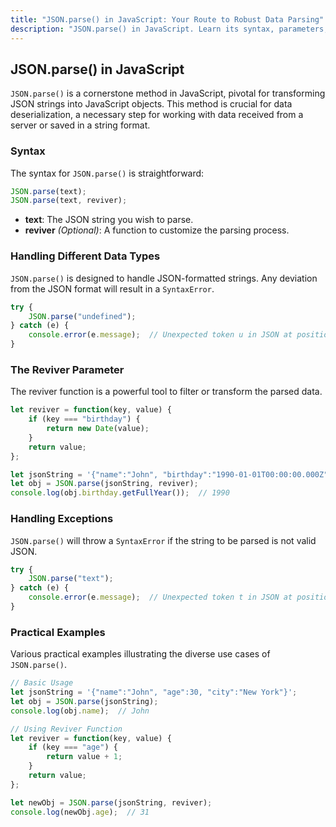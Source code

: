 ```yaml
---
title: "JSON.parse() in JavaScript: Your Route to Robust Data Parsing"
description: "JSON.parse() in JavaScript. Learn its syntax, parameters, and dive into practical examples to master data parsing, essential for robust data handling in your projects."
---
```


## JSON.parse() in JavaScript

`JSON.parse()` is a cornerstone method in JavaScript, pivotal for transforming JSON strings into JavaScript objects. This method is crucial for data deserialization, a necessary step for working with data received from a server or saved in a string format.

### Syntax
The syntax for `JSON.parse()` is straightforward:

```javascript
JSON.parse(text);
JSON.parse(text, reviver);
```

- **text**: The JSON string you wish to parse.
- **reviver** *(Optional)*: A function to customize the parsing process.

### Handling Different Data Types
`JSON.parse()` is designed to handle JSON-formatted strings. Any deviation from the JSON format will result in a `SyntaxError`. 

```javascript
try {
    JSON.parse("undefined");
} catch (e) {
    console.error(e.message);  // Unexpected token u in JSON at position 0
}
```

### The Reviver Parameter
The reviver function is a powerful tool to filter or transform the parsed data.

```javascript
let reviver = function(key, value) {
    if (key === "birthday") {
        return new Date(value);
    }
    return value;
};

let jsonString = '{"name":"John", "birthday":"1990-01-01T00:00:00.000Z"}';
let obj = JSON.parse(jsonString, reviver);
console.log(obj.birthday.getFullYear());  // 1990
```

### Handling Exceptions
`JSON.parse()` will throw a `SyntaxError` if the string to be parsed is not valid JSON.

```javascript
try {
    JSON.parse("text");
} catch (e) {
    console.error(e.message);  // Unexpected token t in JSON at position 0
}
```

### Practical Examples

Various practical examples illustrating the diverse use cases of `JSON.parse()`.

```javascript
// Basic Usage
let jsonString = '{"name":"John", "age":30, "city":"New York"}';
let obj = JSON.parse(jsonString);
console.log(obj.name);  // John

// Using Reviver Function
let reviver = function(key, value) {
    if (key === "age") {
        return value + 1;
    }
    return value;
};

let newObj = JSON.parse(jsonString, reviver);
console.log(newObj.age);  // 31
```